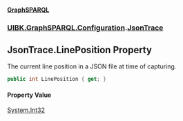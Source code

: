 #### [GraphSPARQL](./index.md 'index')
### [UIBK.GraphSPARQL.Configuration](./UIBK-GraphSPARQL-Configuration.md 'UIBK.GraphSPARQL.Configuration').[JsonTrace](./UIBK-GraphSPARQL-Configuration-JsonTrace.md 'UIBK.GraphSPARQL.Configuration.JsonTrace')
## JsonTrace.LinePosition Property
The current line position in a JSON file at time of capturing.  
```csharp
public int LinePosition { get; }
```
#### Property Value
[System.Int32](https://docs.microsoft.com/en-us/dotnet/api/System.Int32 'System.Int32')  
